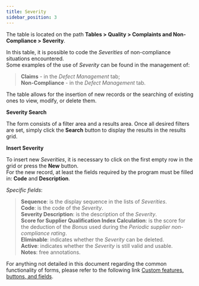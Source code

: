 ```yaml
---
title: Severity
sidebar_position: 3
---
```


The table is located on the path **Tables > Quality > Complaints and Non-Compliance > Severity**.

In this table, it is possible to code the *Severities* of non-compliance situations encountered.   
Some examples of the use of *Severity* can be found in the management of:
> **Claims** - in the *Defect Management* tab;   
> **Non-Compliance** - in the *Defect Management* tab.

The table allows for the insertion of new records or the searching of existing ones to view, modify, or delete them.

**Severity Search**

The form consists of a filter area and a results area. Once all desired filters are set, simply click the **Search** button to display the results in the results grid.

**Insert Severity**

To insert new *Severities*, it is necessary to click on the first empty row in the grid or press the **New** button.   
For the new record, at least the fields required by the program must be filled in: **Code** and **Description**.

*Specific fields*: 
    
> **Sequence**: is the display sequence in the lists of *Severities*.   
> **Code**: is the code of the *Severity*.   
> **Severity Description**: is the description of the *Severity*.   
> **Score for Supplier Qualification Index Calculation**: is the score for the deduction of the *Bonus* used during the *Periodic supplier non-compliance rating*.   
> **Eliminable**: indicates whether the *Severity* can be deleted.   
> **Active**: indicates whether the *Severity* is still valid and usable.   
> **Notes**: free annotations.

For anything not detailed in this document regarding the common functionality of forms, please refer to the following link [Custom features, buttons, and fields](/docs/guide/common).